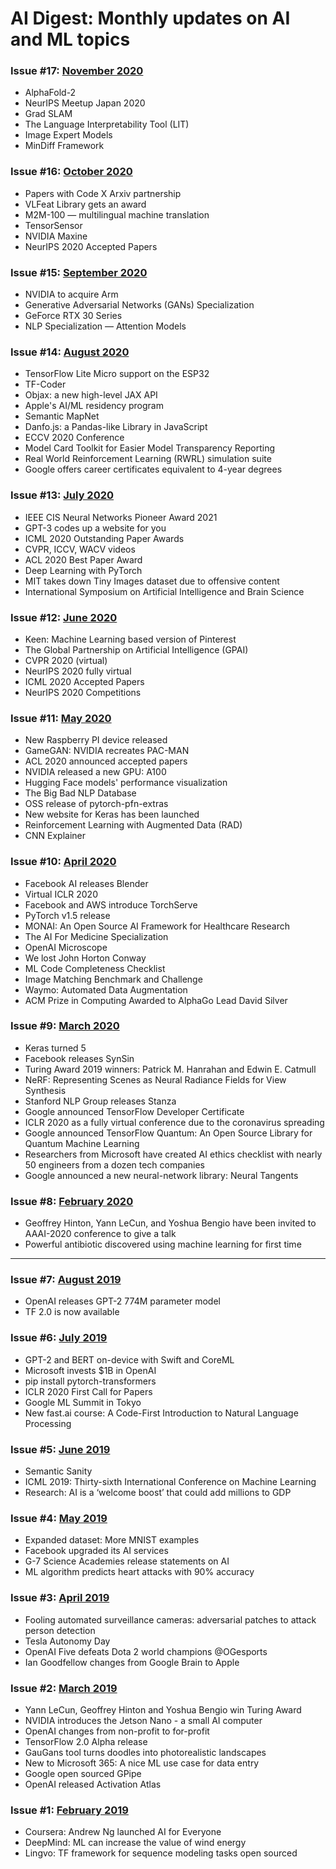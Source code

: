 # AI Digest: Monthly updates on AI and ML topics
### Issue #17: [November 2020](https://github.com/Machine-Learning-Tokyo/AI-ML-Newsletter/blob/master/issues/issue%2317.md)
- AlphaFold-2
- NeurIPS Meetup Japan 2020
- Grad SLAM
- The Language Interpretability Tool (LIT)
- Image Expert Models
- MinDiff Framework

### Issue #16: [October 2020](https://github.com/Machine-Learning-Tokyo/AI-ML-Newsletter/blob/master/issues/issue%2316.md)
- Papers with Code X Arxiv partnership 
- VLFeat Library gets an award
- M2M-100 — multilingual machine translation
- TensorSensor
- NVIDIA Maxine
- NeurIPS 2020 Accepted Papers

### Issue #15: [September 2020](https://github.com/Machine-Learning-Tokyo/AI-ML-Newsletter/blob/master/issues/issue%2315.md)
- NVIDIA to acquire Arm
- Generative Adversarial Networks (GANs) Specialization
- GeForce RTX 30 Series
- NLP Specialization — Attention Models

### Issue #14: [August 2020](https://github.com/Machine-Learning-Tokyo/AI-ML-Newsletter/blob/master/issues/issue%2314.md)
- TensorFlow Lite Micro support on the ESP32
- TF-Coder
- Objax: a new high-level JAX API
- Apple's AI/ML residency program
- Semantic MapNet
- Danfo.js: a Pandas-like Library in JavaScript
- ECCV 2020 Conference
- Model Card Toolkit for Easier Model Transparency Reporting
- Real World Reinforcement Learning (RWRL) simulation suite
- Google offers career certificates equivalent to 4-year degrees

### Issue #13: [July 2020](https://github.com/Machine-Learning-Tokyo/AI-ML-Newsletter/blob/master/issues/issue%2313.md)
- IEEE CIS Neural Networks Pioneer Award 2021
- GPT-3 codes up a website for you
- ICML 2020 Outstanding Paper Awards
- CVPR, ICCV, WACV videos
- ACL 2020 Best Paper Award
- Deep Learning with PyTorch
- MIT takes down Tiny Images dataset due to offensive content
- International Symposium on Artificial Intelligence and Brain Science

### Issue #12: [June 2020](https://github.com/Machine-Learning-Tokyo/AI-ML-Newsletter/blob/master/issues/issue%2312.md)
- Keen: Machine Learning based version of Pinterest
- The Global Partnership on Artificial Intelligence (GPAI)
- CVPR 2020 (virtual)
- NeurIPS 2020 fully virtual
- ICML 2020 Accepted Papers
- NeurIPS 2020 Competitions

### Issue #11: [May 2020](https://github.com/Machine-Learning-Tokyo/AI-ML-Newsletter/blob/master/issues/issue%2311.md)
- New Raspberry PI device released
- GameGAN: NVIDIA recreates PAC-MAN
- ACL 2020 announced accepted papers
- NVIDIA released a new GPU: A100
- Hugging Face models' performance visualization
- The Big Bad NLP Database
- OSS release of pytorch-pfn-extras
- New website for Keras has been launched
- Reinforcement Learning with Augmented Data (RAD)
- CNN Explainer

### Issue #10: [April 2020](https://github.com/Machine-Learning-Tokyo/AI-ML-Newsletter/blob/master/issues/issue%2310.md)
- Facebook AI releases Blender
- Virtual ICLR 2020
- Facebook and AWS introduce TorchServe
- PyTorch v1.5 release
- MONAI: An Open Source AI Framework for Healthcare Research
- The AI For Medicine Specialization
- OpenAI Microscope
- We lost John Horton Conway
- ML Code Completeness Checklist
- Image Matching Benchmark and Challenge
- Waymo: Automated Data Augmentation 
- ACM Prize in Computing Awarded to AlphaGo Lead David Silver

### Issue #9: [March 2020](https://github.com/Machine-Learning-Tokyo/AI-ML-Newsletter/blob/master/issues/issue%239.md)
- Keras turned 5
- Facebook releases SynSin
- Turing Award 2019 winners: Patrick M. Hanrahan and Edwin E. Catmull
- NeRF: Representing Scenes as Neural Radiance Fields for View Synthesis
- Stanford NLP Group releases Stanza
- Google announced TensorFlow Developer Certificate
- ICLR 2020 as a fully virtual conference due to the coronavirus spreading
- Google announced TensorFlow Quantum: An Open Source Library for Quantum Machine Learning  
- Researchers from Microsoft have created AI ethics checklist with nearly 50 engineers from a dozen tech companies
- Google announced a new neural-network library: Neural Tangents

### Issue #8: [February 2020](https://github.com/Machine-Learning-Tokyo/AI-ML-Newsletter/blob/master/issues/issue%238.md)
- Geoffrey Hinton, Yann LeCun, and Yoshua Bengio have been invited to AAAI-2020 conference to give a talk
- Powerful antibiotic discovered using machine learning for first time                                                 
---                                                 
### Issue #7: [August 2019](https://github.com/Machine-Learning-Tokyo/AI-ML-Newsletter/blob/master/issues/issue%237.md)
- OpenAI releases GPT-2 774M parameter model
- TF 2.0 is now available

### Issue #6: [July 2019](https://github.com/Machine-Learning-Tokyo/AI-ML-Newsletter/blob/master/issues/issue%236.md)
- GPT-2 and BERT on-device with Swift and CoreML
- Microsoft invests $1B in OpenAI
- pip install pytorch-transformers
- ICLR 2020 First Call for Papers
- Google ML Summit in Tokyo
- New fast.ai course: A Code-First Introduction to Natural Language Processing

### Issue #5: [June 2019](https://github.com/Machine-Learning-Tokyo/AI-ML-Newsletter/blob/master/issues/issue%235.md)
- Semantic Sanity
- ICML 2019: Thirty-sixth International Conference on Machine Learning
- Research: AI is a ‘welcome boost’ that could add millions to GDP

### Issue #4: [May 2019](https://github.com/Machine-Learning-Tokyo/AI-ML-Newsletter/blob/master/issues/issue%234.md)
- Expanded dataset: More MNIST examples
- Facebook upgraded its AI services
- G-7 Science Academies release statements on AI
- ML algorithm predicts heart attacks with 90% accuracy

### Issue #3: [April 2019](https://github.com/Machine-Learning-Tokyo/AI-ML-Newsletter/blob/master/issues/issue%233.md)
- Fooling automated surveillance cameras: adversarial patches to attack person detection
- Tesla Autonomy Day
- OpenAI Five defeats Dota 2 world champions @OGesports
- Ian Goodfellow changes from Google Brain to Apple

### Issue #2: [March 2019](https://github.com/Machine-Learning-Tokyo/AI-ML-Newsletter/blob/master/issues/issue%232.md)
- Yann LeCun, Geoffrey Hinton and Yoshua Bengio win Turing Award
- NVIDIA introduces the Jetson Nano - a small AI computer
- OpenAI changes from non-profit to for-profit
- TensorFlow 2.0 Alpha release
- GauGans tool turns doodles into photorealistic landscapes
- New to Microsoft 365: A nice ML use case for data entry
- Google open sourced GPipe
- OpenAI released Activation Atlas

### Issue #1: [February 2019](https://github.com/Machine-Learning-Tokyo/AI-ML-Newsletter/blob/master/issues/issue%231.md)
- Coursera: Andrew Ng launched AI for Everyone
- DeepMind: ML can increase the value of wind energy 
- Lingvo: TF framework for sequence modeling tasks open sourced

